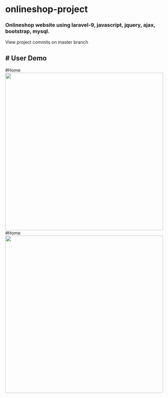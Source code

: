 # onlineshop-project
<h3>Onlineshop website using laravel-9, javascript, jquery, ajax, bootstrap, mysql.</h3>View project commits on master branch
<h2># User Demo</h2>
#Home <img src="https://user-images.githubusercontent.com/130377420/235958084-873426b2-74f9-4da7-bbce-6ddc9db26cd3.png" width="500px"/> #Home <img src="https://user-images.githubusercontent.com/130377420/235958084-873426b2-74f9-4da7-bbce-6ddc9db26cd3.png" width="500px"/>
